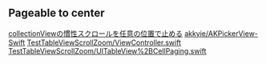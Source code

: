 ## Pageable to center

[collectionViewの慣性スクロールを任意の位置で止める](https://qiita.com/naoyashiga/items/c81dcdcad769a6f8e0aa)
[akkyie/AKPickerView-Swift](https://github.com/akkyie/AKPickerView-Swift)
[TestTableViewScrollZoom/ViewController.swift](https://github.com/guarani/PVSCellPagedTableView/blob/0fa066caab5e7e03ae2c7c61bae38431eed474e4/TestTableViewScrollZoom/ViewController.swift)
[TestTableViewScrollZoom/UITableView%2BCellPaging.swift](https://github.com/guarani/PVSCellPagedTableView/blob/0fa066caab5e7e03ae2c7c61bae38431eed474e4/TestTableViewScrollZoom/UITableView%2BCellPaging.swift)
